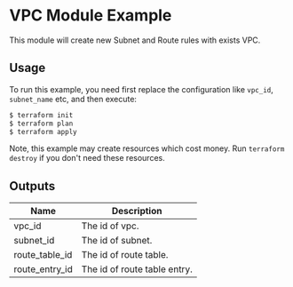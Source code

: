 # VPC Module Example

This module will create new Subnet and Route rules with exists VPC.

## Usage

To run this example, you need first replace the configuration like `vpc_id`, `subnet_name` etc, and then execute:

```bash
$ terraform init
$ terraform plan
$ terraform apply
```

Note, this example may create resources which cost money. Run `terraform destroy` if you don't need these resources.

## Outputs

| Name | Description |
|------|-------------|
| vpc_id | The id of vpc. |
| subnet_id | The id of subnet. |
| route_table_id | The id of route table. |
| route_entry_id | The id of route table entry. |

